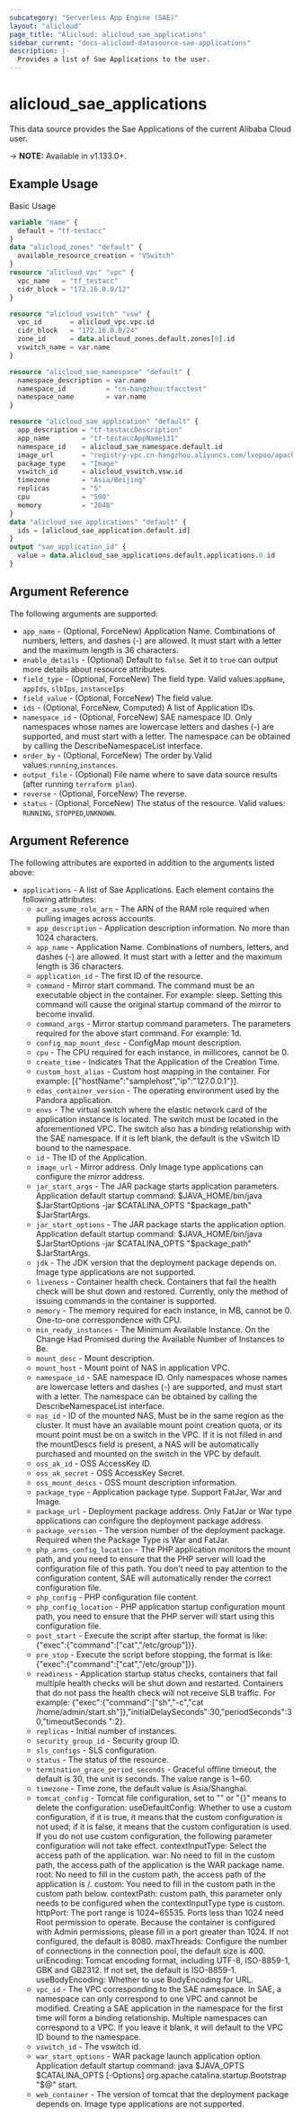 ```yaml
---
subcategory: "Serverless App Engine (SAE)"
layout: "alicloud"
page_title: "Alicloud: alicloud_sae_applications"
sidebar_current: "docs-alicloud-datasource-sae-applications"
description: |-
  Provides a list of Sae Applications to the user.
---
```


# alicloud\_sae\_applications

This data source provides the Sae Applications of the current Alibaba Cloud user.

-> **NOTE:** Available in v1.133.0+.

## Example Usage

Basic Usage

```terraform
variable "name" {
  default = "tf-testacc"
}
data "alicloud_zones" "default" {
  available_resource_creation = "VSwitch"
}
resource "alicloud_vpc" "vpc" {
  vpc_name   = "tf_testacc"
  cidr_block = "172.16.0.0/12"
}

resource "alicloud_vswitch" "vsw" {
  vpc_id       = alicloud_vpc.vpc.id
  cidr_block   = "172.16.0.0/24"
  zone_id      = data.alicloud_zones.default.zones[0].id
  vswitch_name = var.name
}

resource "alicloud_sae_namespace" "default" {
  namespace_description = var.name
  namespace_id          = "cn-hangzhou:tfacctest"
  namespace_name        = var.name
}

resource "alicloud_sae_application" "default" {
  app_description = "tf-testaccDescription"
  app_name        = "tf-testaccAppName131"
  namespace_id    = alicloud_sae_namespace.default.id
  image_url       = "registry-vpc.cn-hangzhou.aliyuncs.com/lxepoo/apache-php5"
  package_type    = "Image"
  vswitch_id      = alicloud_vswitch.vsw.id
  timezone        = "Asia/Beijing"
  replicas        = "5"
  cpu             = "500"
  memory          = "2048"
}
data "alicloud_sae_applications" "default" {
  ids = [alicloud_sae_application.default.id]
}
output "sae_application_id" {
  value = data.alicloud_sae_applications.default.applications.0.id
}
```

## Argument Reference

The following arguments are supported:

* `app_name` - (Optional, ForceNew) Application Name. Combinations of numbers, letters, and dashes (-) are allowed. It must start with a letter and the maximum length is 36 characters.
* `enable_details` - (Optional) Default to `false`. Set it to `true` can output more details about resource attributes.
* `field_type` - (Optional, ForceNew) The field type. Valid values:`appName`, `appIds`, `slbIps`, `instanceIps`
* `field_value` - (Optional, ForceNew) The field value.
* `ids` - (Optional, ForceNew, Computed)  A list of Application IDs.
* `namespace_id` - (Optional, ForceNew) SAE namespace ID. Only namespaces whose names are lowercase letters and dashes (-) are supported, and must start with a letter. The namespace can be obtained by calling the DescribeNamespaceList interface.
* `order_by` - (Optional, ForceNew) The order by.Valid values:`running`,`instances`.
* `output_file` - (Optional) File name where to save data source results (after running `terraform plan`).
* `reverse` - (Optional, ForceNew) The reverse.
* `status` - (Optional, ForceNew) The status of the resource. Valid values: `RUNNING`, `STOPPED`,`UNKNOWN`.

## Argument Reference

The following attributes are exported in addition to the arguments listed above:

* `applications` - A list of Sae Applications. Each element contains the following attributes:
	* `acr_assume_role_arn` - The ARN of the RAM role required when pulling images across accounts.
	* `app_description` - Application description information. No more than 1024 characters.
	* `app_name` - Application Name. Combinations of numbers, letters, and dashes (-) are allowed. It must start with a letter and the maximum length is 36 characters.
	* `application_id` - The first ID of the resource.
	* `command` - Mirror start command. The command must be an executable object in the container. For example: sleep. Setting this command will cause the original startup command of the mirror to become invalid.
	* `command_args` - Mirror startup command parameters. The parameters required for the above start command. For example: 1d.
	* `config_map_mount_desc` - ConfigMap mount description.
	* `cpu` - The CPU required for each instance, in millicores, cannot be 0.
	* `create_time` - Indicates That the Application of the Creation Time.
	* `custom_host_alias` - Custom host mapping in the container. For example: [{"hostName":"samplehost","ip":"127.0.0.1"}].
	* `edas_container_version` - The operating environment used by the Pandora application.
	* `envs` - The virtual switch where the elastic network card of the application instance is located. The switch must be located in the aforementioned VPC. The switch also has a binding relationship with the SAE namespace. If it is left blank, the default is the vSwitch ID bound to the namespace.
	* `id` - The ID of the Application.
	* `image_url` - Mirror address. Only Image type applications can configure the mirror address.
	* `jar_start_args` - The JAR package starts application parameters. Application default startup command: $JAVA_HOME/bin/java $JarStartOptions -jar $CATALINA_OPTS "$package_path" $JarStartArgs.
	* `jar_start_options` - The JAR package starts the application option. Application default startup command: $JAVA_HOME/bin/java $JarStartOptions -jar $CATALINA_OPTS "$package_path" $JarStartArgs.
	* `jdk` - The JDK version that the deployment package depends on. Image type applications are not supported.
	* `liveness` - Container health check. Containers that fail the health check will be shut down and restored. Currently, only the method of issuing commands in the container is supported.
	* `memory` - The memory required for each instance, in MB, cannot be 0. One-to-one correspondence with CPU.
	* `min_ready_instances` - The Minimum Available Instance. On the Change Had Promised during the Available Number of Instances to Be.
	* `mount_desc` - Mount description.
	* `mount_host` - Mount point of NAS in application VPC.
	* `namespace_id` - SAE namespace ID. Only namespaces whose names are lowercase letters and dashes (-) are supported, and must start with a letter. The namespace can be obtained by calling the DescribeNamespaceList interface.
	* `nas_id` - ID of the mounted NAS, Must be in the same region as the cluster. It must have an available mount point creation quota, or its mount point must be on a switch in the VPC. If it is not filled in and the mountDescs field is present, a NAS will be automatically purchased and mounted on the switch in the VPC by default.
	* `oss_ak_id` - OSS AccessKey ID.
	* `oss_ak_secret` - OSS  AccessKey Secret.
	* `oss_mount_descs` - OSS mount description information.
	* `package_type` - Application package type. Support FatJar, War and Image.
	* `package_url` - Deployment package address. Only FatJar or War type applications can configure the deployment package address.
	* `package_version` - The version number of the deployment package. Required when the Package Type is War and FatJar.
	* `php_arms_config_location` - The PHP application monitors the mount path, and you need to ensure that the PHP server will load the configuration file of this path. You don't need to pay attention to the configuration content, SAE will automatically render the correct configuration file.
	* `php_config` - PHP configuration file content.
	* `php_config_location` - PHP application startup configuration mount path, you need to ensure that the PHP server will start using this configuration file.
	* `post_start` - Execute the script after startup, the format is like: {"exec":{"command":["cat","/etc/group"]}}.
	* `pre_stop` - Execute the script before stopping, the format is like: {"exec":{"command":["cat","/etc/group"]}}.
	* `readiness` - Application startup status checks, containers that fail multiple health checks will be shut down and restarted. Containers that do not pass the health check will not receive SLB traffic. For example: {"exec":{"command":["sh","-c","cat /home/admin/start.sh"]},"initialDelaySeconds":30,"periodSeconds":30,"timeoutSeconds ":2}.
	* `replicas` - Initial number of instances.
	* `security_group_id` - Security group ID.
	* `sls_configs` - SLS  configuration.
	* `status` - The status of the resource.
	* `termination_grace_period_seconds` - Graceful offline timeout, the default is 30, the unit is seconds. The value range is 1~60.
	* `timezone` - Time zone, the default value is Asia/Shanghai.
	* `tomcat_config` - Tomcat file configuration, set to "" or "{}" means to delete the configuration:  useDefaultConfig: Whether to use a custom configuration, if it is true, it means that the custom configuration is not used; if it is false, it means that the custom configuration is used. If you do not use custom configuration, the following parameter configuration will not take effect.  contextInputType: Select the access path of the application.  war: No need to fill in the custom path, the access path of the application is the WAR package name. root: No need to fill in the custom path, the access path of the application is /. custom: You need to fill in the custom path in the custom path below. contextPath: custom path, this parameter only needs to be configured when the contextInputType type is custom.  httpPort: The port range is 1024~65535. Ports less than 1024 need Root permission to operate. Because the container is configured with Admin permissions, please fill in a port greater than 1024. If not configured, the default is 8080. maxThreads: Configure the number of connections in the connection pool, the default size is 400. uriEncoding: Tomcat encoding format, including UTF-8, ISO-8859-1, GBK and GB2312. If not set, the default is ISO-8859-1. useBodyEncoding: Whether to use BodyEncoding for URL.
	* `vpc_id` - The VPC corresponding to the SAE namespace. In SAE, a namespace can only correspond to one VPC and cannot be modified. Creating a SAE application in the namespace for the first time will form a binding relationship. Multiple namespaces can correspond to a VPC. If you leave it blank, it will default to the VPC ID bound to the namespace.
	* `vswitch_id` - The vswitch id.
	* `war_start_options` - WAR package launch application option. Application default startup command: java $JAVA_OPTS $CATALINA_OPTS [-Options] org.apache.catalina.startup.Bootstrap "$@" start.
	* `web_container` - The version of tomcat that the deployment package depends on. Image type applications are not supported.
